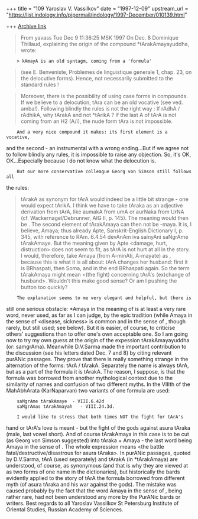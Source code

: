 +++
title = "109 Yaroslav V. Vassilkov"
date = "1997-12-09"
upstream_url = "https://list.indology.info/pipermail/indology/1997-December/010139.html"

+++
[Archive link](https://list.indology.info/pipermail/indology/1997-December/010139.html)

>From yavass Tue Dec  9 11:36:25 MSK 1997
On Dec. 8 Dominique Thillaud, explaining the origin of the compound
*tArakAmayayuddha, wrote:

        > kAmayA is an old syntagm, coming from a 'formula'
>(see E. Benveniste, Problemes de linguistique generale 1, chap. 23, on the
>delocutive forms). Hence, not necessarily submitted to the standard rules !

> Moreover, there is the possibility of using case forms in
>compounds. If we believe to a delocution, tAra can be an old vocative (see
>ved. amba!).
>        Following blindly the rules is not the right way : If rAdhA /
>rAdhikA, why tArakA and not *tArikA ? If the last A of tArA is not coming
>from an H2 (A/i), the nude form tAra is not impossible.

        And a very nice compound it makes: its first element is a vocative,
and the second - an instrumental with a wrong ending...But if we agree
not to follow blindly any rules, it is impossible to raise any objection.
So, it's OK, OK...Especially because I do not know what the delocution is.

        But our more conservative colleague Georg von Simson still follows all
the rules:

>tArakA as synonym for tArA would indeed be a little bit strange - one would
>expect tArikA. I think we have to take tAraka as an adjective derivation
>from tArA, like aumakA from umA or aurNaka from UrNA (cf.
>Wackernagel/Debrunner, AIG II, p. 145). The meaning would then be
><belonging to or concerning tArA>. The second element of tArakAmaya can
>then not be -maya. It is, I believe, Amaya; thus already Apte,
>Sanskrit-English Dictionary I, p. 345, with reference to RAm. 6.4.54
>devAnAm iva sainyAni saNgrAme tArakAmaye. But the meaning given by Apte
><damage, hurt, distruction> does not seem to fit, as tArA is not hurt at
>all in the story. I would, therefore, take Amaya (from A-minAti, A-mayate)
>as <exchange>, because this is what it is all about: tArA changes her
>husband: first it is BRhaspati, then Soma, and in the end BRhaspati again.
>So the term tArakAmaya might mean <(the fight) concerning tArA's (ex)change
>of husband>. Wouldn't this make good sense? Or am I pushing the button too
>quickly?

        The explanation seems to me very elegant and helpful, but there is
still one serious obstacle: *Amaya in the meaning of <exchange> is at least
a very rare word, never used, as far as I can judge, by the epic tradition
(while Amaya in the sense of <disease, sickness> is common and in the sense of
<destruction>, though rarely, but still used; see below).
        But it is easier, of course, to criticise others' suggestions than
to offer one's own acceptable one. So I am going now to try my own guess at
the origin of the expession tArakAmayayuddha (or: samgrAma).
        Meanwhile D.V.Sarma made the important contribution to the discussion
(see his letters dated Dec. 7 and 8) by citing relevant purANic passages. They
prove that there is really something strange in the alternation of the forms:
tArA / tArakA. Separately the name is always tArA, but as a part of the formula
it is tArakA. The reason, I suppose, is that the formula was borrowed from
another mythological context due to the similarity of names and confusion of two
different myths.
        In the VIIIth of the MahAbhArata (KarNaparvan) two variants of one
formula are used:

        saMgrAme tArakAmaye  - VIII.6.42d
        saMgrAmas tArakAmayah   - VIII.24.3d.

        I would like to stress that both times NOT the fight for tArA's
hand or tArA's love is meant -  but the fight of the gods against asura tAraka
(male, last vowel short). And of course tArakAmaya in this case is to be cut
(as Georg von Simson suggested) into tAraka + Amaya - the last word being
Amaya in the sense of <destruction>. The whole expression means <the battle
fatal/destructive/disastrous for asura tAraka>.
        In purANic passages, quoted by D.V.Sarma, tArA (used separately) and
tArakA (in *tArakAmaya) are understood, of course, as synonymous (and that is
why they are viewed at as two forms of one name in the dictionaries), but
historically the bards evidently applied to the story of tArA the formula
borrowed from different myth (of asura tAraka and his war against the gods).
The mistake was caused probably by the fact that the word Amaya in the sense
of <destruction>, being rather rare, had not been understood any more
by the PurANic bards or writers.
        Best regards to all
                                Yaroslav Vassilkov
                                St Petersburg Institute of Oriental Studies,
                                Russian Academy of Sciences.



